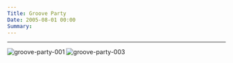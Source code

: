 ```yaml
---
Title: Groove Party
Date: 2005-08-01 00:00
Summary:
---
```


<!--
Tags: About, About Music, Music Production
Summary: Music Production / Break Beat
-->

<!--
### Description

* Release Type: PC Game
* Genre: Break Beat
* BPM: 110
-->

<div class="audio-player"></div>

<script type="text/javascript">
    $(document).ready(function() {
        initAudioPlayer('/static/audio/production/groove-party-128.mp3', 'Goove Party');
    });
</script>

---

![groove-party-001](https://user-images.githubusercontent.com/21299773/63367468-6d0d0e80-c36b-11e9-9296-9dea99331a3c.jpg#mw50)
![groove-party-003](https://user-images.githubusercontent.com/21299773/63367469-6d0d0e80-c36b-11e9-84a8-5209093cd46b.jpg#mw50)
